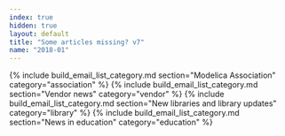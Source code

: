 ```yaml
---
index: true
hidden: true
layout: default
title: "Some articles missing? v7"
name: "2018-01"
---
```

{% include build_email_list_category.md section="Modelica Association" category="association" %}
{% include build_email_list_category.md section="Vendor news" category="vendor" %}
{% include build_email_list_category.md section="New libraries and library updates" category="library" %}
{% include build_email_list_category.md section="News in education" category="education" %}
